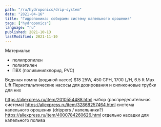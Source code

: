 ```yaml
---
path: "/ru/hydroponics/drip-system"
date: "2021-04-16"
title: "Гидропоника: собираем систему капельного орошения"
tags: ["hydroponics"]
language: "ru"
published: 2021-10-13
lastModified: 2021-11-10
---
```


Материалы:

- полипропилен
- полиэтилен
- ПВХ (поливинилхлорид, PVC)

Водяная помпа (водяной насос) $18 25W, 450 GPH, 1700 L/H, 6.5 ft Max Lift
Перистальтические насосы для дозирования и силиконовые трубки для них


https://aliexpress.ru/item/2010554488.html набор (распределительная система)
https://aliexpress.ru/item/32868257464.html система капельного орошения (drippers / капельники?)
https://aliexpress.ru/item/4000784260626.html отдельно насадки для капельного полива